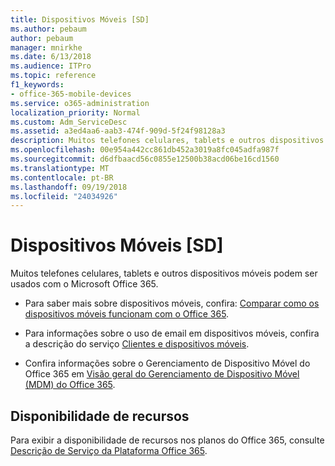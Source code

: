 ```yaml
---
title: Dispositivos Móveis [SD]
ms.author: pebaum
author: pebaum
manager: mnirkhe
ms.date: 6/13/2018
ms.audience: ITPro
ms.topic: reference
f1_keywords:
- office-365-mobile-devices
ms.service: o365-administration
localization_priority: Normal
ms.custom: Adm_ServiceDesc
ms.assetid: a3ed4aa6-aab3-474f-909d-5f24f98128a3
description: Muitos telefones celulares, tablets e outros dispositivos móveis podem ser usados com o Microsoft Office 365.
ms.openlocfilehash: 00e954a442cc861db452a3019a8fc045adfa987f
ms.sourcegitcommit: d6dfbaacd56c0855e12500b38acd06be16cd1560
ms.translationtype: MT
ms.contentlocale: pt-BR
ms.lasthandoff: 09/19/2018
ms.locfileid: "24034926"
---
```

# <a name="mobile-devices-sd"></a>Dispositivos Móveis [SD]

Muitos telefones celulares, tablets e outros dispositivos móveis podem ser usados com o Microsoft Office 365. 
  
- Para saber mais sobre dispositivos móveis, confira: [Comparar como os dispositivos móveis funcionam com o Office 365](https://go.microsoft.com/fwlink/p/?LinkId=282337).
    
- Para informações sobre o uso de email em dispositivos móveis, confira a descrição do serviço [Clientes e dispositivos móveis](../exchange-online-service-description/clients-and-mobile-devices.md). 
    
- Confira informações sobre o Gerenciamento de Dispositivo Móvel do Office 365 em [Visão geral do Gerenciamento de Dispositivo Móvel (MDM) do Office 365](https://go.microsoft.com/fwlink/?linkid=808602).
    
## <a name="feature-availability"></a>Disponibilidade de recursos

Para exibir a disponibilidade de recursos nos planos do Office 365, consulte [Descrição de Serviço da Plataforma Office 365](https://technet.microsoft.com/en-us/library/office-365-platform-service-description.aspx).
  

